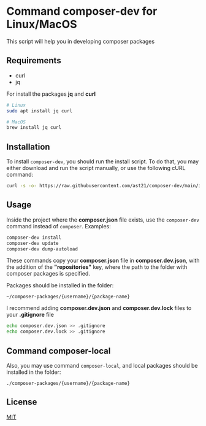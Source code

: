 # Command composer-dev for Linux/MacOS

This script will help you in developing composer packages

## Requirements

- curl
- jq

For install the packages **jq** and **curl**
```bash
# Linux
sudo apt install jq curl

# MacOS
brew install jq curl
```

## Installation

To install `composer-dev`, you should run the install script. To do that, you may either download and run the script manually, or use the following cURL command:

```bash
curl -s -o- https://raw.githubusercontent.com/ast21/composer-dev/main/install.sh | sudo bash
```

## Usage

Inside the project where the **composer.json** file exists, use the `composer-dev` command instead of `composer`. Examples:

```bash
composer-dev install
composer-dev update
composer-dev dump-autoload
```

These commands copy your **composer.json** file in **composer.dev.json**, with the addition of the **"repositories"** key, where the path to the folder with composer packages is specified.

Packages should be installed in the folder:
```
~/composer-packages/{username}/{package-name}
```

I recommend adding **composer.dev.json** and **composer.dev.lock** files to your **.gitignore** file
```bash
echo composer.dev.json >> .gitignore
echo composer.dev.lock >> .gitignore
```

## Command composer-local
Also, you may use command `composer-local`, and local packages should be installed in the folder:
```
./composer-packages/{username}/{package-name}
```

## License

[MIT](https://choosealicense.com/licenses/mit/)
